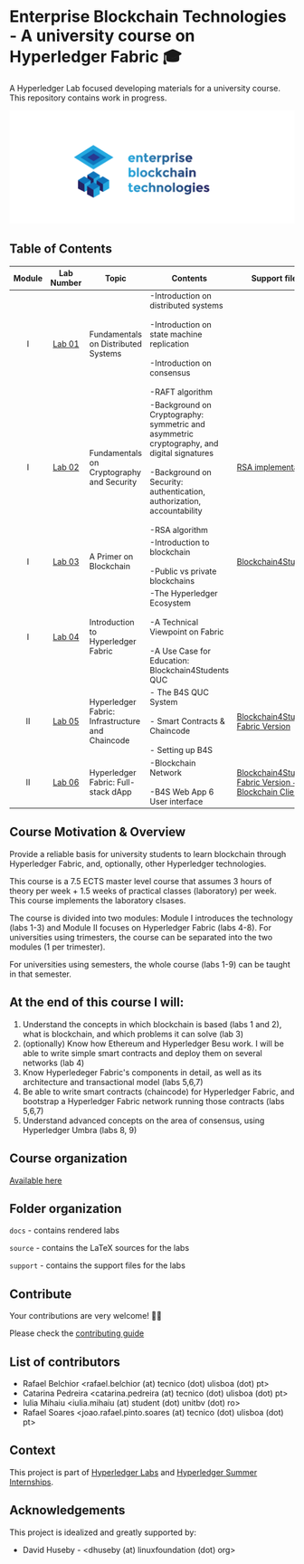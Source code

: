 # Enterprise Blockchain Technologies - A university course on Hyperledger Fabric 🎓
A Hyperledger Lab focused developing materials for a university course. 
This repository contains work in progress.

<img src="./ebt.png" width="1000"> 

## Table of Contents 
| Module 	| Lab Number 	| Topic                                     	| Contents                                                                                                                                                                                       	| Support files       	|
|:------:	|:----------:	|-------------------------------------------	|------------------------------------------------------------------------------------------------------------------------------------------------------------------------------------------------	|---------------------	|
|    I   	|   [Lab 01](https://github.com/hyperledger-labs/university-course/tree/master/source/Lab01)   	|    Fundamentals on Distributed Systems    	| -Introduction on distributed systems<br><br>-Introduction on state machine replication<br><br>-Introduction on consensus<br><br>-RAFT algorithm                                                	|                     	|
|    I   	|   [Lab 02](https://github.com/hyperledger-labs/university-course/tree/master/source/Lab02)   	| Fundamentals on Cryptography and Security 	| -Background on Cryptography: symmetric and asymmetric cryptography, and digital signatures<br><br>-Background on Security: authentication, authorization, accountability<br><br>-RSA algorithm 	| [RSA implementation](https://github.com/hyperledger-labs/university-course/tree/master/support/Lab02/RSA/)  	|
|    I   	|   [Lab 03](https://github.com/hyperledger-labs/university-course/tree/master/source/Lab03)   	|           A Primer on Blockchain          	| -Introduction to blockchain<br><br>-Public vs private blockchains                                                                                                                            	| [Blockchain4Students](https://github.com/hyperledger-labs/university-course/tree/master/support/Lab03%20-%20Blockchain4Students) 	|
|    I      |  [Lab 04](https://github.com/hyperledger-labs/university-course/tree/master/source/Lab04)     | Introduction to Hyperledger Fabric            | -The Hyperledger Ecosystem <br><br> -A Technical Viewpoint on Fabric <br><br> -A Use Case for Education: Blockchain4Students QUC ||
|    II      |  [Lab 05](https://github.com/hyperledger-labs/university-course/tree/master/source/Lab05)     | Hyperledger Fabric: Infrastructure and Chaincode            | - The B4S QUC System <br><br> - Smart Contracts & Chaincode <br><br> -  Setting up B4S | [Blockchain4Students Fabric Version](https://github.com/hyperledger-labs/university-course/tree/master/support/Lab05) 	|
|    II      |  [Lab 06](https://github.com/hyperledger-labs/university-course/tree/master/source/Lab06)     | Hyperledger Fabric: Full-stack dApp            | -Blockchain Network <br><br> -B4S Web App 6 User interface | [Blockchain4Students Fabric Version + Blockchain Client](https://github.com/hyperledger-labs/university-course/tree/master/support/Lab06) 	|

## Course Motivation & Overview

Provide a reliable basis for university students to learn blockchain through Hyperledger Fabric, and, optionally, other Hyperledger technologies.

This course is a 7.5 ECTS master level course that assumes 3 hours of theory per week + 1.5 weeks of practical classes (laboratory) per week. 
This course implements the laboratory clsases.


The course is divided into two modules:   Module I introduces the technology (labs 1-3) and Module II focuses on Hyperledger Fabric (labs 4-8). For universities using trimesters, the course can be separated into the two modules (1 per trimester). 

For universities using semesters, the whole course (labs 1-9) can be taught in that semester.

## At the end of this course I will:
1.  Understand the concepts in which blockchain is based (labs 1 and 2), what is blockchain, and which problems it can solve (lab 3)
2. (optionally) Know how Ethereum and Hyperledger Besu work. I will be able to write simple smart contracts and deploy them on several networks (lab 4)
3. Know Hyperledeger Fabric's components in detail, as well as its architecture and transactional model (labs 5,6,7)
4. Be able to write smart contracts (chaincode) for Hyperledger Fabric, and bootstrap a Hyperledger Fabric network running those contracts (labs 5,6,7)
5. Understand advanced concepts on the area of consensus, using Hyperledger Umbra (labs 8, 9)

## Course organization 
[Available here](https://wiki.hyperledger.org/display/INTERN/Project+Plan+-+Build+a+university+course+on+Hyperledger+Fabric+using+Hyperledger+Umbra)

## Folder organization
`docs` - contains rendered labs

`source` - contains the LaTeX sources for the labs

`support` - contains the support files for the labs 

## Contribute

Your contributions are very welcome! 🎉🎉

Please check the [contributing guide](https://github.com/hyperledger-labs/university-course/blob/master/CONTRIBUTING.md)

## List of contributors
* Rafael Belchior <rafael.belchior (at) tecnico (dot) ulisboa (dot) pt>
* Catarina Pedreira <catarina.pedreira (at) tecnico (dot) ulisboa (dot) pt>
* Iulia Mihaiu <iulia.mihaiu (at) student (dot) unitbv (dot) ro>
* Rafael Soares <joao.rafael.pinto.soares (at) tecnico (dot) ulisboa (dot) pt>

## Context
This project is part of [Hyperledger Labs](https://www.hyperledger.org/blog/2018/01/23/introducing-hyperledger-labs) and [Hyperledger Summer Internships](https://wiki.hyperledger.org/display/INTERN/Project+Plan+-+Build+a+university+course+on+Hyperledger+Fabric+using+Hyperledger+Umbra).

## Acknowledgements

This project is idealized and greatly supported by:
- David Huseby - <dhuseby (at) linuxfoundation (dot) org>
